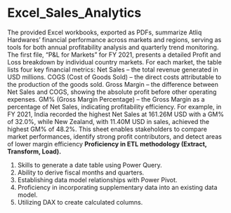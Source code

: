 # Excel_Sales_Analytics

The provided Excel workbooks, exported as PDFs, summarize Atliq Hardwares’ financial performance across markets and regions, serving as tools for both annual profitability analysis and quarterly trend monitoring.
The first file, “P&L for Markets” for FY 2021, presents a detailed Profit and Loss breakdown by individual country markets. For each market, the table lists four key financial metrics:
Net Sales – the total revenue generated in USD millions.
COGS (Cost of Goods Sold) – the direct costs attributable to the production of the goods sold.
Gross Margin – the difference between Net Sales and COGS, showing the absolute profit before other operating expenses.
GM% (Gross Margin Percentage) – the Gross Margin as a percentage of Net Sales, indicating profitability efficiency.
For example, in FY 2021, India recorded the highest Net Sales at 161.26M USD with a GM% of 32.0%, while New Zealand, with 11.40M USD in sales, achieved the highest GM% of 48.2%. This sheet enables stakeholders to compare market performances, identify strong profit contributors, and detect areas of lower margin efficiency
**Proficiency in ETL methodology (Extract, Transform, Load).**
  1) Skills to generate a date table using Power Query.
  2) Ability to derive fiscal months and quarters.
  3) Establishing data model relationships with Power Pivot.
  4) Proficiency in incorporating supplementary data into an existing data model.
  5) 	Utilizing DAX to create calculated columns.
